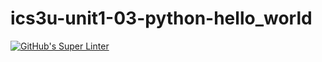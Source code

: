 # ics3u-unit1-03-python-hello_world

[![GitHub's Super Linter](https://github.com/basit21740/ics3u-unit1-03-python-hello_world/workflows/GitHub's%20Super%20Linter/badge.svg)](https://github.com/basit21740/ics3u-unit1-03-python-hello_world/actions)
